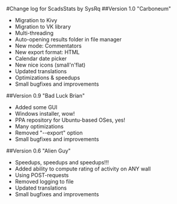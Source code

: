 #Change log for ScadsStats by SysRq
##Version 1.0 "Carboneum"
* Migration to Kivy
* Migration to VK library
* Multi-threading
* Auto-opening results folder in file manager
* New mode: Commentators
* New export format: HTML
* Calendar date picker
* New nice icons (small'n'flat)
* Updated translations
* Optimizations & speedups
* Small bugfixes and improvements

##Version 0.9 "Bad Luck Brian"
* Added some GUI
* Windows installer, wow!
* PPA repository for Ubuntu-based OSes, yes!
* Many optimizations
* Removed "--export" option
* Small bugfixes and improvements

##Version 0.6 "Alien Guy"
* Speedups, speedups and speedups!!!
* Added ability to compute rating of activity on ANY wall
* Using POST-requests
* Removed logging to file
* Updated translations
* Small bugfixes and improvements
